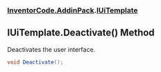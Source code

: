 ### [InventorCode.AddinPack](InventorCode.AddinPack.md 'InventorCode.AddinPack').[IUiTemplate](InventorCode.AddinPack.IUiTemplate.md 'InventorCode.AddinPack.IUiTemplate')

## IUiTemplate.Deactivate() Method

Deactivates the user interface.

```csharp
void Deactivate();
```